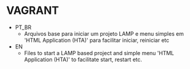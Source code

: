 VAGRANT
=========


  - PT_BR
	- Arquivos base para iniciar um projeto LAMP e menu simples em 'HTML Application (HTA)' para facilitar iniciar, reiniciar etc
  - EN
	- Files to start a LAMP based project and simple menu 'HTML Application (HTA)' to facilitate start, restart etc.